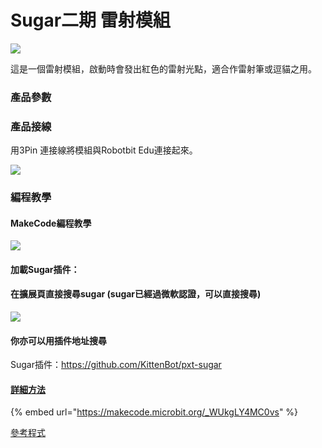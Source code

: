 # Sugar二期 雷射模組

![](https://kittenbothk.readthedocs.io/en/latest/\_images/laser\_render.png)

這是一個雷射模組，啟動時會發出紅色的雷射光點，適合作雷射筆或逗貓之用。

### 產品參數

### 產品接線

用3Pin 連接線將模組與Robotbit Edu連接起來。

![](https://kittenbothk.readthedocs.io/en/latest/\_images/laser\_wire.png)

### 編程教學

#### MakeCode編程教學

![](https://kittenbothk.readthedocs.io/en/latest/\_images/mcbanner15.png)

#### 加載Sugar插件：

#### 在擴展頁直接搜尋sugar (sugar已經過微軟認證，可以直接搜尋)

![](https://kittenbothk.readthedocs.io/en/latest/\_images/sugar\_search.gif)

#### 你亦可以用插件地址搜尋

Sugar插件：https://github.com/KittenBot/pxt-sugar

#### [詳細方法](../../ge-bian-cheng-ping-tai-jie-shao/makecode/kittenbotandmakecode.md)

{% embed url="https://makecode.microbit.org/_WUkgLY4MC0vs" %}

[參考程式](https://makecode.microbit.org/\_WUkgLY4MC0vs)
